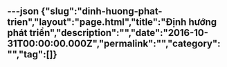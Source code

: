 ---json
{"slug":"dinh-huong-phat-trien","layout":"page.html","title":"Định hướng phát triển","description":"","date":"2016-10-31T00:00:00.000Z","permalink":"","category":"","tag":[]}
---
